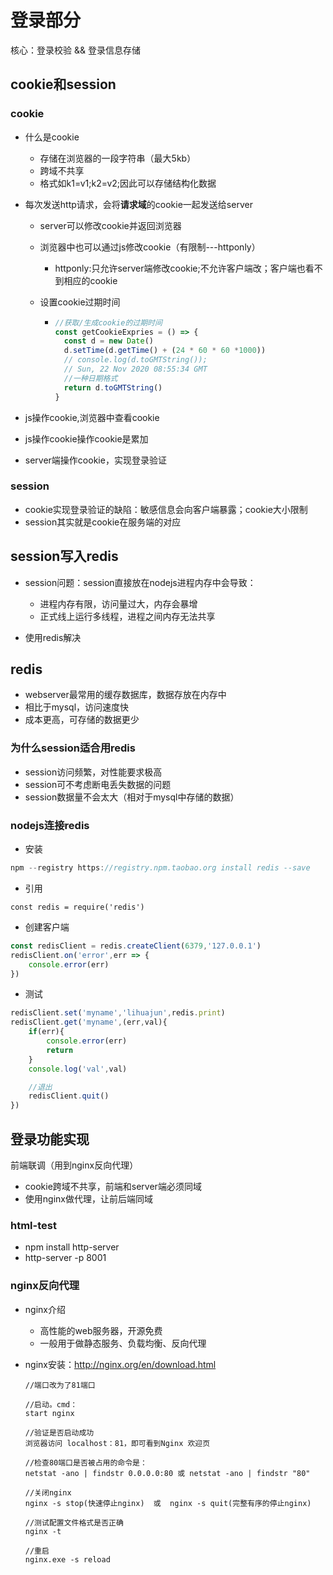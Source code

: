 # 登录部分

核心：登录校验 && 登录信息存储

## cookie和session

### cookie

- 什么是cookie

  - 存储在浏览器的一段字符串（最大5kb）
  - 跨域不共享
  - 格式如k1=v1;k2=v2;因此可以存储结构化数据
  
- 每次发送http请求，会将**请求域**的cookie一起发送给server
  - server可以修改cookie并返回浏览器
  - 浏览器中也可以通过js修改cookie（有限制---httponly）
    - httponly:只允许server端修改cookie;不允许客户端改；客户端也看不到相应的cookie
  
  
  
  - 设置cookie过期时间
  
    - ```javascript
      //获取/生成cookie的过期时间
      const getCookieExpries = () => {
        const d = new Date()
        d.setTime(d.getTime() + (24 * 60 * 60 *1000))
        // console.log(d.toGMTString());
        // Sun, 22 Nov 2020 08:55:34 GMT
        //一种日期格式
        return d.toGMTString()
      }
      ```
  
- js操作cookie,浏览器中查看cookie

- js操作cookie操作cookie是累加

- server端操作cookie，实现登录验证

### session

- cookie实现登录验证的缺陷：敏感信息会向客户端暴露；cookie大小限制
- session其实就是cookie在服务端的对应

## session写入redis

- session问题：session直接放在nodejs进程内存中会导致：
  - 进程内存有限，访问量过大，内存会暴增
  - 正式线上运行多线程，进程之间内存无法共享

- 使用redis解决

## redis

- webserver最常用的缓存数据库，数据存放在内存中
- 相比于mysql，访问速度快
- 成本更高，可存储的数据更少

### 为什么session适合用redis

- session访问频繁，对性能要求极高
- session可不考虑断电丢失数据的问题
- session数据量不会太大（相对于mysql中存储的数据）

### nodejs连接redis

- 安装

```javascript
npm --registry https://registry.npm.taobao.org install redis --save
```

- 引用

```
const redis = require('redis')
```

- 创建客户端

```javascript
const redisClient = redis.createClient(6379,'127.0.0.1')
redisClient.on('error',err => {
	console.error(err)
})
```

- 测试

```javascript
redisClient.set('myname','lihuajun',redis.print)
redisClient.get('myname',(err,val){
	if(err){
		console.error(err)
		return
	}
	console.log('val',val)

	//退出 
	redisClient.quit() 
})
```



## 登录功能实现

前端联调（用到nginx反向代理）

- cookie跨域不共享，前端和server端必须同域
- 使用nginx做代理，让前后端同域

### html-test

- npm install http-server
- http-server -p 8001

### nginx反向代理

- nginx介绍

  - 高性能的web服务器，开源免费
  - 一般用于做静态服务、负载均衡、反向代理

- nginx安装：http://nginx.org/en/download.html

  ```
  //端口改为了81端口
  
  //启动。cmd：
  start nginx
  
  //验证是否启动成功
  浏览器访问 localhost：81，即可看到Nginx 欢迎页
  
  //检查80端口是否被占用的命令是： 
  netstat -ano | findstr 0.0.0.0:80 或 netstat -ano | findstr "80"
  
  //关闭nginx
  nginx -s stop(快速停止nginx)  或  nginx -s quit(完整有序的停止nginx)
  
  //测试配置文件格式是否正确
  nginx -t
  
  //重启
  nginx.exe -s reload
  ```

  

